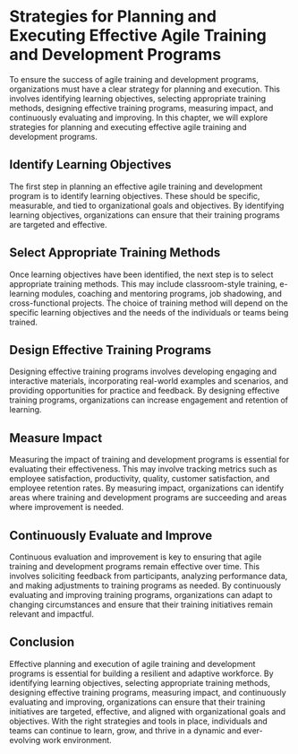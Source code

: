 Strategies for Planning and Executing Effective Agile Training and Development Programs
====================================================================================================================================

To ensure the success of agile training and development programs, organizations must have a clear strategy for planning and execution. This involves identifying learning objectives, selecting appropriate training methods, designing effective training programs, measuring impact, and continuously evaluating and improving. In this chapter, we will explore strategies for planning and executing effective agile training and development programs.

Identify Learning Objectives
----------------------------

The first step in planning an effective agile training and development program is to identify learning objectives. These should be specific, measurable, and tied to organizational goals and objectives. By identifying learning objectives, organizations can ensure that their training programs are targeted and effective.

Select Appropriate Training Methods
-----------------------------------

Once learning objectives have been identified, the next step is to select appropriate training methods. This may include classroom-style training, e-learning modules, coaching and mentoring programs, job shadowing, and cross-functional projects. The choice of training method will depend on the specific learning objectives and the needs of the individuals or teams being trained.

Design Effective Training Programs
----------------------------------

Designing effective training programs involves developing engaging and interactive materials, incorporating real-world examples and scenarios, and providing opportunities for practice and feedback. By designing effective training programs, organizations can increase engagement and retention of learning.

Measure Impact
--------------

Measuring the impact of training and development programs is essential for evaluating their effectiveness. This may involve tracking metrics such as employee satisfaction, productivity, quality, customer satisfaction, and employee retention rates. By measuring impact, organizations can identify areas where training and development programs are succeeding and areas where improvement is needed.

Continuously Evaluate and Improve
---------------------------------

Continuous evaluation and improvement is key to ensuring that agile training and development programs remain effective over time. This involves soliciting feedback from participants, analyzing performance data, and making adjustments to training programs as needed. By continuously evaluating and improving training programs, organizations can adapt to changing circumstances and ensure that their training initiatives remain relevant and impactful.

Conclusion
----------

Effective planning and execution of agile training and development programs is essential for building a resilient and adaptive workforce. By identifying learning objectives, selecting appropriate training methods, designing effective training programs, measuring impact, and continuously evaluating and improving, organizations can ensure that their training initiatives are targeted, effective, and aligned with organizational goals and objectives. With the right strategies and tools in place, individuals and teams can continue to learn, grow, and thrive in a dynamic and ever-evolving work environment.
